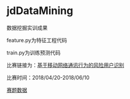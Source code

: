 # jdDataMining
数据挖掘实训成果

feature.py为特征工程代码

train.py为训练预测代码

比赛链接为：[基于移动网络通讯行为的风险用户识别](https://jdata.jd.com/html/detail.html?id=3)

比赛时间：2018/04/20-2018/06/10

[赛题数据](https://pan.baidu.com/s/1jfghmTwKO1QRsK-gQxgMEA)